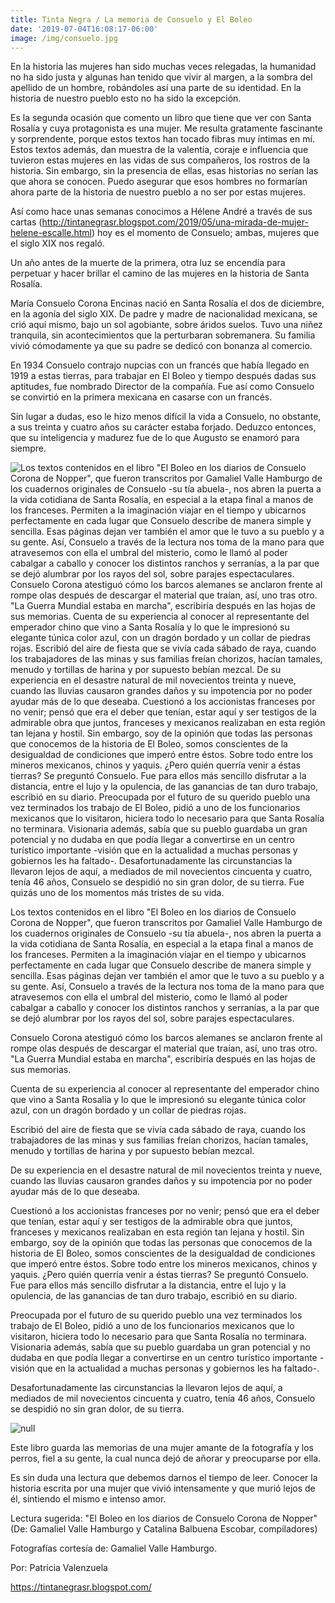 ```yaml
---
title: Tinta Negra / La memoria de Consuelo y El Boleo
date: '2019-07-04T16:08:17-06:00'
image: /img/consuelo.jpg
---
```

 En la historia las mujeres han sido muchas veces relegadas, la humanidad no ha sido justa y algunas han tenido que vivir al margen, a la sombra del apellido de un hombre, robándoles así una parte de su identidad. En la historia de nuestro pueblo esto no ha sido la excepción. 

Es la segunda ocasión que comento un libro que tiene que ver con Santa Rosalía y cuya protagonista es una mujer. Me resulta gratamente fascinante y sorprendente, porque estos textos han tocado fibras muy íntimas en mí. Estos textos además, dan muestra de la valentía, coraje e influencia que tuvieron estas mujeres en las vidas de sus compañeros, los rostros de la historia. Sin embargo, sin la presencia de ellas, esas historias no serían las que ahora se conocen. Puedo asegurar que esos hombres no formarían ahora parte de la historia de nuestro pueblo a no ser por estas mujeres. 

Así como hace unas semanas conocimos a Hélene André a través de sus cartas (http://tintanegrasr.blogspot.com/2019/05/una-mirada-de-mujer-helene-escalle.html) hoy es el momento de Consuelo; ambas, mujeres que el siglo XIX nos regaló. 

Un año antes de la muerte de la primera, otra luz se encendía para perpetuar y hacer brillar el camino de las mujeres en la historia de Santa Rosalía. 

María Consuelo Corona Encinas nació en Santa Rosalía el dos de diciembre, en la agonía del siglo XIX. De padre y madre de nacionalidad mexicana, se crió aquí mismo, bajo un sol agobiante, sobre áridos suelos. Tuvo una niñez tranquila, sin acontecimientos que la perturbaran sobremanera. Su familia vivió cómodamente ya que su padre se dedicó con bonanza al comercio. 

En 1934  Consuelo contrajo nupcias con un francés que había llegado en 1919 a estas tierras, para trabajar en El Boleo y tiempo después dadas sus aptitudes, fue nombrado Director de la compañía. Fue así como Consuelo se convirtió en la primera mexicana en casarse con un francés.

Sin lugar a dudas, eso le hizo menos difícil la vida a Consuelo, no obstante, a sus treinta y cuatro años su carácter estaba forjado. Deduzco entonces, que su inteligencia y madurez fue de lo que Augusto se enamoró para siempre.

![Los textos contenidos en el libro "El Boleo en los diarios de Consuelo Corona de Nopper", que fueron transcritos por Gamaliel Valle Hamburgo de los cuadernos originales de Consuelo -su tía abuela-,   nos abren la puerta a la vida cotidiana de Santa Rosalía, en especial a la etapa final a manos de los franceses. Permiten a la imaginación viajar en el tiempo y ubicarnos perfectamente en cada lugar que Consuelo describe de manera simple y sencilla. Esas páginas dejan ver también el amor que le tuvo a su pueblo y a su gente. Así, Consuelo a través de la lectura nos toma de la mano para que atravesemos con ella el umbral del misterio, como le llamó al poder cabalgar a caballo y conocer los distintos ranchos y serranías, a la par que se dejó alumbrar por los rayos del sol, sobre parajes espectaculares.  Consuelo Corona atestiguó cómo los barcos alemanes se anclaron frente al rompe olas después de descargar el material que traían, así, uno tras otro. "La Guerra Mundial estaba en marcha", escribiría después en las hojas de sus memorias.  Cuenta de su experiencia al conocer al representante del emperador chino que vino a Santa Rosalía y lo que le impresionó su elegante túnica color azul, con un dragón bordado y un collar de piedras rojas.  Escribió del aire de fiesta que se vivía cada sábado de raya, cuando los trabajadores de las minas y sus familias freían chorizos, hacían tamales, menudo y tortillas de harina y por supuesto bebían mezcal.  De su experiencia en el desastre natural de mil novecientos treinta y nueve, cuando las lluvias causaron grandes daños y su impotencia por no poder ayudar más de lo que deseaba.  Cuestionó a los accionistas franceses por no venir; pensó que era el deber que tenían, estar aquí y ser testigos de la admirable obra que juntos, franceses y mexicanos realizaban en esta región tan lejana y hostil. Sin embargo, soy de la opinión que todas las personas que conocemos de la historia de El Boleo, somos conscientes de la desigualdad de condiciones que imperó entre éstos. Sobre todo entre los mineros mexicanos, chinos y yaquis. ¿Pero quién querría venir a éstas tierras? Se preguntó Consuelo. Fue para ellos más sencillo disfrutar a la distancia, entre el lujo y la opulencia, de las ganancias de tan duro trabajo, escribió en su diario.  Preocupada por el futuro de su querido pueblo una vez terminados los trabajo de El Boleo, pidió a uno de los funcionarios mexicanos que lo visitaron, hiciera todo lo necesario para que Santa Rosalía no terminara. Visionaria además, sabía que su pueblo guardaba un gran potencial y no dudaba en que podía llegar a convertirse en un centro turístico importante -visión que en la actualidad a muchas personas y gobiernos les ha faltado-.    Desafortunadamente las circunstancias la llevaron lejos de aquí, a mediados de mil novecientos cincuenta y cuatro, tenía 46 años, Consuelo se despidió no sin gran dolor, de su tierra.  Fue quizás uno de los momentos más tristes de su vida.](/img/consuelo2.jpg)

Los textos contenidos en el libro "El Boleo en los diarios de Consuelo Corona de Nopper", que fueron transcritos por Gamaliel Valle Hamburgo de los cuadernos originales de Consuelo -su tía abuela-,   nos abren la puerta a la vida cotidiana de Santa Rosalía, en especial a la etapa final a manos de los franceses. Permiten a la imaginación viajar en el tiempo y ubicarnos perfectamente en cada lugar que Consuelo describe de manera simple y sencilla. Esas páginas dejan ver también el amor que le tuvo a su pueblo y a su gente. Así, Consuelo a través de la lectura nos toma de la mano para que atravesemos con ella el umbral del misterio, como le llamó al poder cabalgar a caballo y conocer los distintos ranchos y serranías, a la par que se dejó alumbrar por los rayos del sol, sobre parajes espectaculares.

Consuelo Corona atestiguó cómo los barcos alemanes se anclaron frente al rompe olas después de descargar el material que traían, así, uno tras otro. "La Guerra Mundial estaba en marcha", escribiría después en las hojas de sus memorias.

Cuenta de su experiencia al conocer al representante del emperador chino que vino a Santa Rosalía y lo que le impresionó su elegante túnica color azul, con un dragón bordado y un collar de piedras rojas.

Escribió del aire de fiesta que se vivía cada sábado de raya, cuando los trabajadores de las minas y sus familias freían chorizos, hacían tamales, menudo y tortillas de harina y por supuesto bebían mezcal.

De su experiencia en el desastre natural de mil novecientos treinta y nueve, cuando las lluvias causaron grandes daños y su impotencia por no poder ayudar más de lo que deseaba.

Cuestionó a los accionistas franceses por no venir; pensó que era el deber que tenían, estar aquí y ser testigos de la admirable obra que juntos, franceses y mexicanos realizaban en esta región tan lejana y hostil. Sin embargo, soy de la opinión que todas las personas que conocemos de la historia de El Boleo, somos conscientes de la desigualdad de condiciones que imperó entre éstos. Sobre todo entre los mineros mexicanos, chinos y yaquis. ¿Pero quién querría venir a éstas tierras? Se preguntó Consuelo. Fue para ellos más sencillo disfrutar a la distancia, entre el lujo y la opulencia, de las ganancias de tan duro trabajo, escribió en su diario.

Preocupada por el futuro de su querido pueblo una vez terminados los trabajo de El Boleo, pidió a uno de los funcionarios mexicanos que lo visitaron, hiciera todo lo necesario para que Santa Rosalía no terminara. Visionaria además, sabía que su pueblo guardaba un gran potencial y no dudaba en que podía llegar a convertirse en un centro turístico importante -visión que en la actualidad a muchas personas y gobiernos les ha faltado-.

Desafortunadamente las circunstancias la llevaron lejos de aquí, a mediados de mil novecientos cincuenta y cuatro, tenía 46 años, Consuelo se despidió no sin gran dolor, de su tierra.

![null](/img/consuelo3.jpg)

Este libro guarda las memorias de una mujer amante de la fotografía y los perros, fiel a su gente, la cual nunca dejó de añorar y preocuparse por ella.

Es sin duda una lectura que debemos darnos el tiempo de leer. Conocer la historia escrita por una mujer que vivió intensamente y que murió lejos de él, sintiendo el mismo e intenso amor.

Lectura sugerida: "El Boleo en los diarios de Consuelo Corona de Nopper" (De: Gamaliel Valle Hamburgo y Catalina Balbuena Escobar, compiladores)

Fotografías cortesía de: Gamaliel Valle Hamburgo.

Por: Patricia Valenzuela

<https://tintanegrasr.blogspot.com/>

